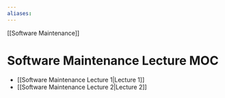 ```yaml
---
aliases:
---
```


[[Software Maintenance]]

# Software Maintenance Lecture MOC
- [[Software Maintenance Lecture 1|Lecture 1]]
- [[Software Maintenance Lecture 2|Lecture 2]]